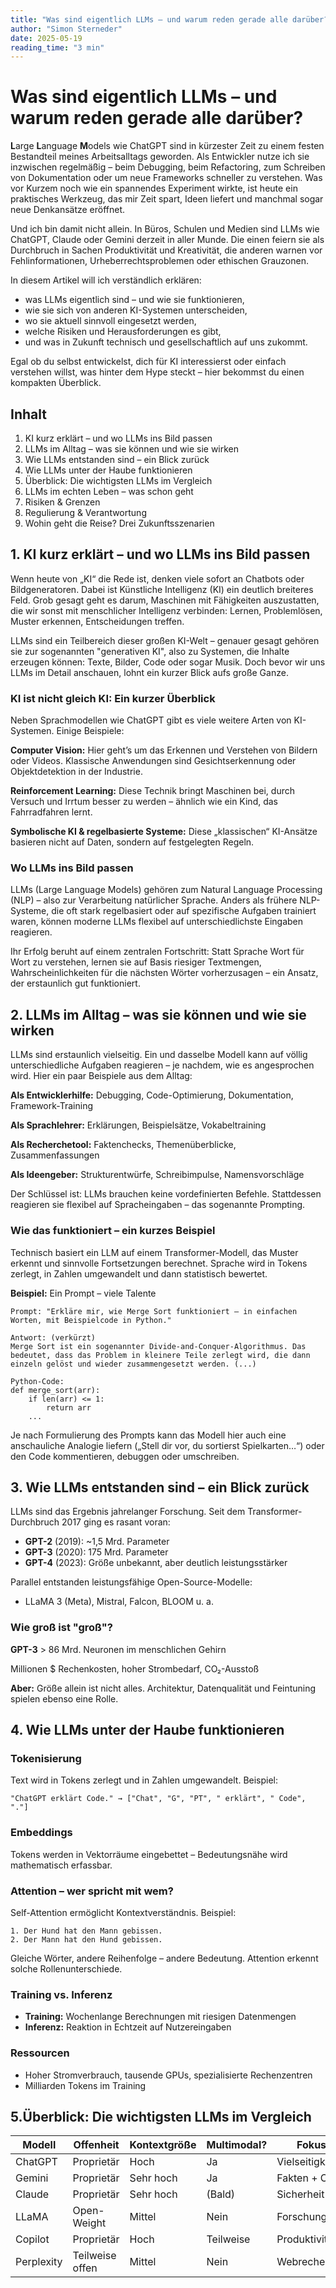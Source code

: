```yaml
---
title: "Was sind eigentlich LLMs – und warum reden gerade alle darüber?"
author: "Simon Sterneder"
date: 2025-05-19
reading_time: "3 min"
---
```


# Was sind eigentlich LLMs – und warum reden gerade alle darüber?

**L**arge **L**anguage **M**odels wie ChatGPT sind in kürzester Zeit zu einem festen Bestandteil meines Arbeitsalltags geworden. Als Entwickler nutze ich sie inzwischen regelmäßig – beim Debugging, beim Refactoring, zum Schreiben von Dokumentation oder um neue Frameworks schneller zu verstehen. Was vor Kurzem noch wie ein spannendes Experiment wirkte, ist heute ein praktisches Werkzeug, das mir Zeit spart, Ideen liefert und manchmal sogar neue Denkansätze eröffnet.

Und ich bin damit nicht allein. In Büros, Schulen und Medien sind LLMs wie ChatGPT, Claude oder Gemini derzeit in aller Munde. Die einen feiern sie als Durchbruch in Sachen Produktivität und Kreativität, die anderen warnen vor Fehlinformationen, Urheberrechtsproblemen oder ethischen Grauzonen.

In diesem Artikel will ich verständlich erklären:
- was LLMs eigentlich sind – und wie sie funktionieren,
- wie sie sich von anderen KI-Systemen unterscheiden,
- wo sie aktuell sinnvoll eingesetzt werden,
- welche Risiken und Herausforderungen es gibt,
- und was in Zukunft technisch und gesellschaftlich auf uns zukommt.

Egal ob du selbst entwickelst, dich für KI interessierst oder einfach verstehen willst, was hinter dem Hype steckt – hier bekommst du einen kompakten Überblick.

## Inhalt
1. KI kurz erklärt – und wo LLMs ins Bild passen
2. LLMs im Alltag – was sie können und wie sie wirken
3. Wie LLMs entstanden sind – ein Blick zurück
4. Wie LLMs unter der Haube funktionieren
5. Überblick: Die wichtigsten LLMs im Vergleich
6. LLMs im echten Leben – was schon geht
7. Risiken & Grenzen
8. Regulierung & Verantwortung
9. Wohin geht die Reise? Drei Zukunftsszenarien

## 1. KI kurz erklärt – und wo LLMs ins Bild passen
Wenn heute von „KI“ die Rede ist, denken viele sofort an Chatbots oder Bildgeneratoren. Dabei ist Künstliche Intelligenz (KI) ein deutlich breiteres Feld. Grob gesagt geht es darum, Maschinen mit Fähigkeiten auszustatten, die wir sonst mit menschlicher Intelligenz verbinden: Lernen, Problemlösen, Muster erkennen, Entscheidungen treffen.

LLMs sind ein Teilbereich dieser großen KI-Welt – genauer gesagt gehören sie zur sogenannten "generativen KI", also zu Systemen, die Inhalte erzeugen können: Texte, Bilder, Code oder sogar Musik. Doch bevor wir uns LLMs im Detail anschauen, lohnt ein kurzer Blick aufs große Ganze.

### KI ist nicht gleich KI: Ein kurzer Überblick

Neben Sprachmodellen wie ChatGPT gibt es viele weitere Arten von KI-Systemen. Einige Beispiele:

**Computer Vision:** Hier geht’s um das Erkennen und Verstehen von Bildern oder Videos. Klassische Anwendungen sind Gesichtserkennung oder Objektdetektion in der Industrie.

**Reinforcement Learning:** Diese Technik bringt Maschinen bei, durch Versuch und Irrtum besser zu werden – ähnlich wie ein Kind, das Fahrradfahren lernt.

**Symbolische KI & regelbasierte Systeme:** Diese „klassischen“ KI-Ansätze basieren nicht auf Daten, sondern auf festgelegten Regeln.

### Wo LLMs ins Bild passen

LLMs (Large Language Models) gehören zum Natural Language Processing (NLP) – also zur Verarbeitung natürlicher Sprache. Anders als frühere NLP-Systeme, die oft stark regelbasiert oder auf spezifische Aufgaben trainiert waren, können moderne LLMs flexibel auf unterschiedlichste Eingaben reagieren.

Ihr Erfolg beruht auf einem zentralen Fortschritt: Statt Sprache Wort für Wort zu verstehen, lernen sie auf Basis riesiger Textmengen, Wahrscheinlichkeiten für die nächsten Wörter vorherzusagen – ein Ansatz, der erstaunlich gut funktioniert.

## 2. LLMs im Alltag – was sie können und wie sie wirken

LLMs sind erstaunlich vielseitig. Ein und dasselbe Modell kann auf völlig unterschiedliche Aufgaben reagieren – je nachdem, wie es angesprochen wird. Hier ein paar Beispiele aus dem Alltag:

**Als Entwicklerhilfe:** Debugging, Code-Optimierung, Dokumentation, Framework-Training

**Als Sprachlehrer:** Erklärungen, Beispielsätze, Vokabeltraining

**Als Recherchetool:** Faktenchecks, Themenüberblicke, Zusammenfassungen

**Als Ideengeber:** Strukturentwürfe, Schreibimpulse, Namensvorschläge

Der Schlüssel ist: LLMs brauchen keine vordefinierten Befehle. Stattdessen reagieren sie flexibel auf Spracheingaben – das sogenannte Prompting.

### Wie das funktioniert – ein kurzes Beispiel

Technisch basiert ein LLM auf einem Transformer-Modell, das Muster erkennt und sinnvolle Fortsetzungen berechnet. Sprache wird in Tokens zerlegt, in Zahlen umgewandelt und dann statistisch bewertet.

**Beispiel:** Ein Prompt – viele Talente

``` text
Prompt: "Erkläre mir, wie Merge Sort funktioniert – in einfachen Worten, mit Beispielcode in Python."

Antwort: (verkürzt)
Merge Sort ist ein sogenannter Divide-and-Conquer-Algorithmus. Das bedeutet, dass das Problem in kleinere Teile zerlegt wird, die dann einzeln gelöst und wieder zusammengesetzt werden. (...)

Python-Code:
def merge_sort(arr):
    if len(arr) <= 1:
        return arr
    ...
```

Je nach Formulierung des Prompts kann das Modell hier auch eine anschauliche Analogie liefern („Stell dir vor, du sortierst Spielkarten…“) oder den Code kommentieren, debuggen oder umschreiben.

## 3. Wie LLMs entstanden sind – ein Blick zurück

LLMs sind das Ergebnis jahrelanger Forschung. Seit dem Transformer-Durchbruch 2017 ging es rasant voran:
- **GPT-2** (2019): ~1,5 Mrd. Parameter
- **GPT-3** (2020): 175 Mrd. Parameter
- **GPT-4** (2023): Größe unbekannt, aber deutlich leistungsstärker

Parallel entstanden leistungsfähige Open-Source-Modelle:
- LLaMA 3 (Meta), Mistral, Falcon, BLOOM u. a.

### Wie groß ist "groß"?

**GPT-3** > 86 Mrd. Neuronen im menschlichen Gehirn

Millionen $ Rechenkosten, hoher Strombedarf, CO₂-Ausstoß

**Aber:** Größe allein ist nicht alles. Architektur, Datenqualität und Feintuning spielen ebenso eine Rolle.

## 4. Wie LLMs unter der Haube funktionieren
### Tokenisierung

Text wird in Tokens zerlegt und in Zahlen umgewandelt. Beispiel:
```
"ChatGPT erklärt Code." → ["Chat", "G", "PT", " erklärt", " Code", "."] 
```

### Embeddings
Tokens werden in Vektorräume eingebettet – Bedeutungsnähe wird mathematisch erfassbar.

### Attention – wer spricht mit wem?

Self-Attention ermöglicht Kontextverständnis. Beispiel:
```
1. Der Hund hat den Mann gebissen.
2. Der Mann hat den Hund gebissen.
```
Gleiche Wörter, andere Reihenfolge – andere Bedeutung. Attention erkennt solche Rollenunterschiede.

### Training vs. Inferenz

- **Training:** Wochenlange Berechnungen mit riesigen Datenmengen
- **Inferenz:** Reaktion in Echtzeit auf Nutzereingaben

### Ressourcen

- Hoher Stromverbrauch, tausende GPUs, spezialisierte Rechenzentren
- Milliarden Tokens im Training

## 5.Überblick: Die wichtigsten LLMs im Vergleich

| Modell      | Offenheit         | Kontextgröße | Multimodal? | Fokus           | Quellenangabe |
|-------------|-------------------|---------------|-------------|------------------|----------------|
| ChatGPT     | Proprietär        | Hoch          | Ja          | Vielseitigkeit   | Teilweise       |
| Gemini      | Proprietär        | Sehr hoch     | Ja          | Fakten + Code    | Teilweise       |
| Claude      | Proprietär        | Sehr hoch     | (Bald)      | Sicherheit       | Nein            |
| LLaMA       | Open-Weight       | Mittel        | Nein        | Forschung        | Nein            |
| Copilot     | Proprietär        | Hoch          | Teilweise   | Produktivität    | Nein            |
| Perplexity  | Teilweise offen   | Mittel        | Nein        | Webrecherche     | Ja              |
